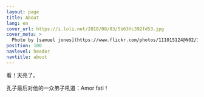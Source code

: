 ```yaml
---
layout: page
title: About
lang: en
cover_url: https://i.loli.net/2018/08/03/5b63fc392fd53.jpg
cover_meta: >
  Photo by [samuel jones](https://www.flickr.com/photos/111015124@N02/19983881105/)
position: 100
navlevel: header
navtitle: about
---
```

看！天亮了。

孔子最后对他的一众弟子吼道：Amor fati！